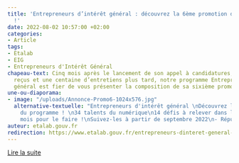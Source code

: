 ```yaml
---
title: 'Entrepreneurs d’intérêt général : découvrez la 6ème promotion du programme
  !'
date: 2022-08-02 10:57:00 +02:00
categories:
- Article
tags:
- Etalab
- EIG
- Entrepreneurs d'Intérêt Général
chapeau-text: Cinq mois après le lancement de son appel à candidatures, 300 dossiers
  reçus et une centaine d’entretiens plus tard, notre programme Entrepreneurs d’intérêt
  général est fier de vous présenter la composition de sa sixième promotion.
une-ou-diaporama:
- image: "/uploads/Annonce-Promo6-1024x576.jpg"
  alternative-textuelle: "Entrepreneurs d'intérêt général \nDécouvrez la 6ème promotion
    du programme ! \n34 talents du numérique\n14 défis à relever dans les administrations\n10
    mois pour le faire !\nSuivez-les à partir de septembre 2022\n- République française"
auteur: etalab.gouv.fr
redirection: https://www.etalab.gouv.fr/entrepreneurs-dinteret-general-decouvrez-la-6eme-promotion-du-programme/
---
```


<div class="lien-important"><p><a href="https://www.etalab.gouv.fr/entrepreneurs-dinteret-general-decouvrez-la-6eme-promotion-du-programme/" alt="Lire la suite - Lien externe">Lire la suite</a></p></div>